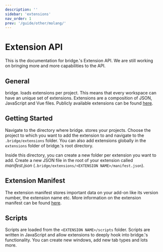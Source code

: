 ```yaml
---
description: ''
sidebar: 'extensions'
nav_order: 1
prev: '/guide/other/molang/'
---
```


# Extension API

This is the documentation for bridge.'s Extension API. We are still working on bringing more and more capabilities to the API.

## General

bridge. loads extensions per project. This means that every workspace can have an unique set of extensions. Extensions are a composition of JSON, JavaScript and Vue files. Publicly available extensions can be found [here](/created-extensions/).

## Getting Started

Navigate to the directory where bridge. stores your projects. Choose the project to which you want to add the extension to and navigate to the `.bridge/extensions` folder. You can also add extensions globally in the `extensions` folder of bridge.'s root directory.

Inside this directory, you can create a new folder per extension you want to add. Create a new JSON file in the root of your extension called _manifest.json_ (`.bridge/extensions/<EXTENSION NAME>/manifest.json`).

## Extension Manifest

The extension manifest stores important data on your add-on like its version number, the extension name etc.
More information on the extension manifest can be found [here](/extensions/extension-manifest/).

## Scripts

Scripts are loaded from the `<EXTENSION NAME>/scripts` folder. Scripts are written in JavaScript and allow extensions to deeply hook into bridge.'s functionality. You can create new windows, add new tab types and lots more.
